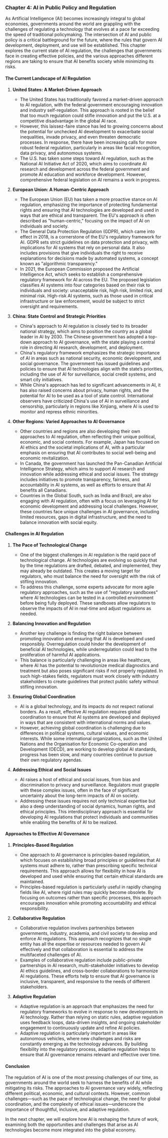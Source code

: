 ### **Chapter 4: AI in Public Policy and Regulation**

As Artificial Intelligence (AI) becomes increasingly integral to global economies, governments around the world are grappling with the challenges of regulating a technology that evolves at a pace far exceeding the speed of traditional policymaking. The intersection of AI and public policy is a critical battleground for the future, where the rules that govern AI development, deployment, and use will be established. This chapter explores the current state of AI regulation, the challenges that governments face in creating effective policies, and the various approaches different regions are taking to ensure that AI benefits society while minimizing its risks.

#### **The Current Landscape of AI Regulation**

1. **United States: A Market-Driven Approach**
   - The United States has traditionally favored a market-driven approach to AI regulation, with the federal government encouraging innovation and industry self-regulation. This approach is rooted in the belief that too much regulation could stifle innovation and put the U.S. at a competitive disadvantage in the global AI race.
   - However, this laissez-faire stance has led to growing concerns about the potential for unchecked AI development to exacerbate social inequalities, invade privacy, and even threaten democratic processes. In response, there have been increasing calls for more robust federal regulation, particularly in areas like facial recognition, data privacy, and autonomous systems.
   - The U.S. has taken some steps toward AI regulation, such as the National AI Initiative Act of 2020, which aims to coordinate AI research and development across the federal government and promote AI education and workforce development. However, comprehensive federal legislation on AI remains a work in progress.

2. **European Union: A Human-Centric Approach**
   - The European Union (EU) has taken a more proactive stance on AI regulation, emphasizing the importance of protecting fundamental rights and ensuring that AI technologies are developed and used in ways that are ethical and transparent. The EU's approach is often described as "human-centric," focusing on the impact of AI on individuals and society.
   - The General Data Protection Regulation (GDPR), which came into effect in 2018, is a cornerstone of the EU's regulatory framework for AI. GDPR sets strict guidelines on data protection and privacy, with implications for AI systems that rely on personal data. It also includes provisions that give individuals the right to receive explanations for decisions made by automated systems, a concept known as "algorithmic transparency."
   - In 2021, the European Commission proposed the Artificial Intelligence Act, which seeks to establish a comprehensive regulatory framework for AI across the EU. The proposed legislation classifies AI systems into four categories based on their risk to individuals and society: unacceptable risk, high risk, limited risk, and minimal risk. High-risk AI systems, such as those used in critical infrastructure or law enforcement, would be subject to strict oversight and requirements.

3. **China: State Control and Strategic Priorities**
   - China's approach to AI regulation is closely tied to its broader national strategy, which aims to position the country as a global leader in AI by 2030. The Chinese government has adopted a top-down approach to AI governance, with the state playing a central role in directing AI research, development, and deployment.
   - China's regulatory framework emphasizes the strategic importance of AI in areas such as national security, economic development, and social governance. The government has issued guidelines and policies to ensure that AI technologies align with the state’s priorities, including the use of AI for surveillance, social credit systems, and smart city initiatives.
   - While China's approach has led to significant advancements in AI, it has also raised concerns about privacy, human rights, and the potential for AI to be used as a tool of state control. International observers have criticized China's use of AI in surveillance and censorship, particularly in regions like Xinjiang, where AI is used to monitor and repress ethnic minorities.

4. **Other Regions: Varied Approaches to AI Governance**
   - Other countries and regions are also developing their own approaches to AI regulation, often reflecting their unique political, economic, and social contexts. For example, Japan has focused on AI ethics and the societal implications of AI, with a particular emphasis on ensuring that AI contributes to social well-being and economic revitalization.
   - In Canada, the government has launched the Pan-Canadian Artificial Intelligence Strategy, which aims to support AI research and innovation while addressing ethical and social issues. The strategy includes initiatives to promote transparency, fairness, and accountability in AI systems, as well as efforts to ensure that AI benefits all Canadians.
   - Countries in the Global South, such as India and Brazil, are also engaging with AI regulation, often with a focus on leveraging AI for economic development and addressing local challenges. However, these countries face unique challenges in AI governance, including limited resources, gaps in digital infrastructure, and the need to balance innovation with social equity.

#### **Challenges in AI Regulation**

1. **The Pace of Technological Change**
   - One of the biggest challenges in AI regulation is the rapid pace of technological change. AI technologies are evolving so quickly that by the time regulations are drafted, debated, and implemented, they may already be outdated. This creates a moving target for regulators, who must balance the need for oversight with the risk of stifling innovation.
   - To address this challenge, some experts advocate for more agile regulatory approaches, such as the use of "regulatory sandboxes" where AI technologies can be tested in a controlled environment before being fully deployed. These sandboxes allow regulators to observe the impacts of AI in real-time and adjust regulations as needed.

2. **Balancing Innovation and Regulation**
   - Another key challenge is finding the right balance between promoting innovation and ensuring that AI is developed and used responsibly. Overregulation could hinder the development of beneficial AI technologies, while underregulation could lead to the proliferation of harmful AI applications.
   - This balance is particularly challenging in areas like healthcare, where AI has the potential to revolutionize medical diagnostics and treatment but also poses significant risks if not properly regulated. In such high-stakes fields, regulators must work closely with industry stakeholders to create guidelines that protect public safety without stifling innovation.

3. **Ensuring Global Coordination**
   - AI is a global technology, and its impacts do not respect national borders. As a result, effective AI regulation requires global coordination to ensure that AI systems are developed and deployed in ways that are consistent with international norms and values.
   - However, achieving global coordination is challenging due to differences in political systems, cultural values, and economic interests. While some international organizations, such as the United Nations and the Organisation for Economic Co-operation and Development (OECD), are working to develop global AI standards, progress has been slow, and many countries continue to pursue their own regulatory agendas.

4. **Addressing Ethical and Social Issues**
   - AI raises a host of ethical and social issues, from bias and discrimination to privacy and surveillance. Regulators must grapple with these complex issues, often in the face of significant uncertainty about the long-term impacts of AI on society.
   - Addressing these issues requires not only technical expertise but also a deep understanding of social dynamics, human rights, and ethical principles. This interdisciplinary approach is essential for developing AI regulations that protect individuals and communities while enabling the benefits of AI to be realized.

#### **Approaches to Effective AI Governance**

1. **Principles-Based Regulation**
   - One approach to AI governance is principles-based regulation, which focuses on establishing broad principles or guidelines that AI systems must adhere to, rather than prescribing specific technical requirements. This approach allows for flexibility in how AI is developed and used while ensuring that certain ethical standards are maintained.
   - Principles-based regulation is particularly useful in rapidly changing fields like AI, where rigid rules may quickly become obsolete. By focusing on outcomes rather than specific processes, this approach encourages innovation while promoting accountability and ethical responsibility.

2. **Collaborative Regulation**
   - Collaborative regulation involves partnerships between governments, industry, academia, and civil society to develop and enforce AI regulations. This approach recognizes that no single entity has all the expertise or resources needed to govern AI effectively and that collaboration is essential to address the multifaceted challenges of AI.
   - Examples of collaborative regulation include public-private partnerships in AI research, multi-stakeholder initiatives to develop AI ethics guidelines, and cross-border collaborations to harmonize AI regulations. These efforts help to ensure that AI governance is inclusive, transparent, and responsive to the needs of different stakeholders.

3. **Adaptive Regulation**
   - Adaptive regulation is an approach that emphasizes the need for regulatory frameworks to evolve in response to new developments in AI technology. Rather than relying on static rules, adaptive regulation uses feedback loops, data-driven insights, and ongoing stakeholder engagement to continuously update and refine AI policies.
   - Adaptive regulation is particularly important in areas like autonomous vehicles, where new challenges and risks are constantly emerging as the technology advances. By building flexibility into the regulatory process, adaptive regulation helps to ensure that AI governance remains relevant and effective over time.

#### **Conclusion**

The regulation of AI is one of the most pressing challenges of our time, as governments around the world seek to harness the benefits of AI while mitigating its risks. The approaches to AI governance vary widely, reflecting different political, economic, and cultural contexts. However, common challenges—such as the pace of technological change, the need for global coordination, and the complexity of ethical issues—underscore the importance of thoughtful, inclusive, and adaptive regulation.

In the next chapter, we will explore how AI is reshaping the future of work, examining both the opportunities and challenges that arise as AI technologies become more integrated into the global economy.
